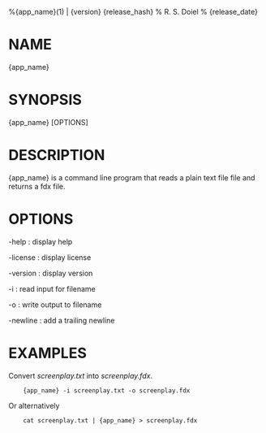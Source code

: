 %{app_name}(1) | {version} {release_hash}
% R. S. Doiel
% {release_date}

# NAME

{app_name} 

# SYNOPSIS

{app_name} [OPTIONS]

# DESCRIPTION

{app_name} is a command line program that reads a plain text file file
and returns a fdx file.

# OPTIONS

-help
: display help

-license
: display license

-version
: display version

-i
: read input for filename

-o
: write output to filename

-newline
: add a trailing newline

# EXAMPLES

Convert *screenplay.txt* into *screenplay.fdx*.

~~~
	{app_name} -i screenplay.txt -o screenplay.fdx
~~~

Or alternatively

~~~
    cat screenplay.txt | {app_name} > screenplay.fdx
~~~


